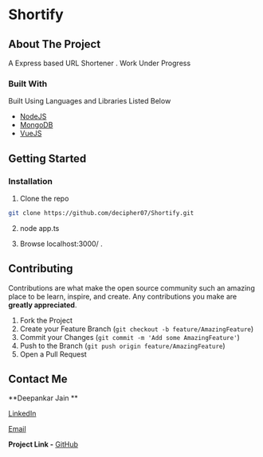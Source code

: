 # Shortify

## About The Project

A Express based URL Shortener . Work Under Progress 

### Built With
Built Using Languages and Libraries Listed Below
* [NodeJS](https://nodejs.org/en/docs/)
* [MongoDB](https://docs.mongodb.com/manual/)
* [VueJS](https://vuejs.org/v2/guide/)




<!-- GETTING STARTED -->
## Getting Started

### Installation

1. Clone the repo
```sh
git clone https://github.com/decipher07/Shortify.git
```
2. node app.ts 

3. Browse localhost:3000/ . 

<!-- CONTRIBUTING -->
## Contributing

Contributions are what make the open source community such an amazing place to be learn, inspire, and create. Any contributions you make are **greatly appreciated**.

1. Fork the Project
2. Create your Feature Branch (`git checkout -b feature/AmazingFeature`)
3. Commit your Changes (`git commit -m 'Add some AmazingFeature'`)
4. Push to the Branch (`git push origin feature/AmazingFeature`)
5. Open a Pull Request


<!-- CONTACT -->
## Contact Me

**Deepankar Jain ** 

[LinkedIn](https://www.linkedin.com/in/deepankar-jain-3997551a9/)

[Email](social.deej@gmail.com)

**Project Link -** [GitHub](https://github.com/decipher07/Shortify.git)





